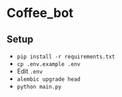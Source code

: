 # Coffee_bot

## Setup

- `pip install -r requirements.txt`
- `cp .env.example .env`
- Edit `.env`
- `alembic upgrade head`
- `python main.py`
